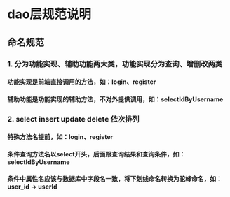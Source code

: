 # dao层规范说明

## 命名规范

### 1. 分为功能实现、辅助功能两大类，功能实现分为查询、增删改两类

#### 功能实现是前端直接调用的方法，如：login、register

#### 辅助功能是功能实现的辅助方法，不对外提供调用，如：selectIdByUsername

### 2. select insert update delete 依次排列

#### 特殊方法名提前，如：login、register

#### 条件查询方法名以select开头，后面跟查询结果和查询条件，如：selectIdByUsername

#### 条件中属性名应该与数据库中字段名一致，将下划线命名转换为驼峰命名，如：user_id -> userId
